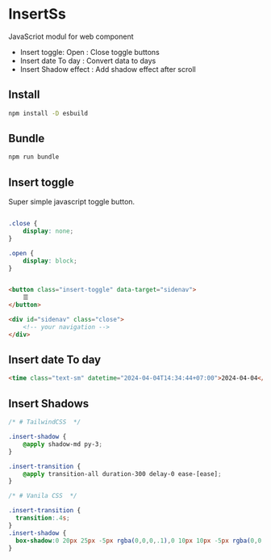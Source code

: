 # InsertSs

JavaScriot modul for web component

- Insert toggle: Open : Close toggle buttons
- Insert date To day : Convert data to days
- Insert Shadow effect : Add shadow effect after scroll 

## Install

```bash
npm install -D esbuild
```

## Bundle

```bash
npm run bundle
```

## Insert toggle

Super simple javascript toggle button. 

```css

.close {
    display: none;
}

.open {
    display: block;
}
```

```html

<button class="insert-toggle" data-target="sidenav">
    ☰
</button>

<div id="sidenav" class="close">
    <!-- your navigation -->
</div>

```
## Insert date To day

```html
<time class="text-sm" datetime="2024-04-04T14:34:44+07:00">2024-04-04</time>
```

## Insert Shadows

```css
/* # TailwindCSS  */

.insert-shadow {
    @apply shadow-md py-3;
}

.insert-transition {
    @apply transition-all duration-300 delay-0 ease-[ease];
}
```

```css
/* # Vanila CSS  */

.insert-transition {
  transition:.4s;
}
.insert-shadow {
  box-shadow:0 20px 25px -5px rgba(0,0,0,.1),0 10px 10px -5px rgba(0,0,0,.04);
}
```
